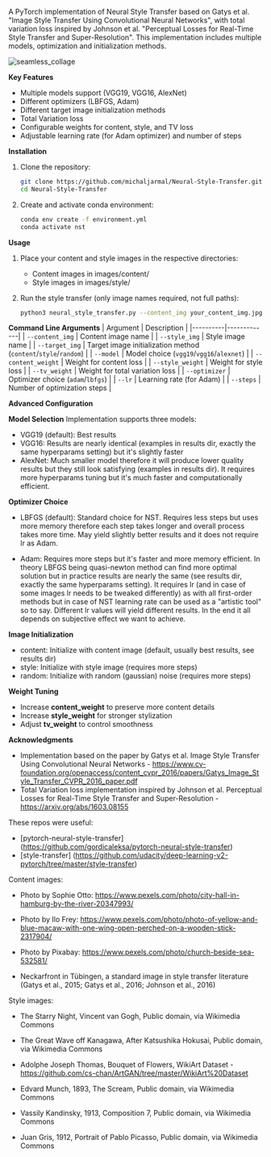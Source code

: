 A PyTorch implementation of Neural Style Transfer based on Gatys et al. "Image Style Transfer Using Convolutional Neural Networks", with total variation loss inspired by Johnson et al. "Perceptual Losses for Real-Time Style Transfer and Super-Resolution". This implementation includes multiple models, optimization and initialization methods.

![seamless_collage](https://github.com/user-attachments/assets/1dd1f45f-44e9-4aa3-b338-4cbd129a56a8)

**Key Features**

* Multiple models support (VGG19, VGG16, AlexNet)
* Different optimizers (LBFGS, Adam)
* Different target image initialization methods
* Total Variation loss
* Configurable weights for content, style, and TV loss
* Adjustable learning rate (for Adam optimizer) and number of steps


**Installation**

1. Clone the repository:
    ```bash
    git clone https://github.com/michaljarmal/Neural-Style-Transfer.git
    cd Neural-Style-Transfer
    ```

2. Create and activate conda environment:
    ```bash
    conda env create -f environment.yml
    conda activate nst
    ```

**Usage**

1. Place your content and style images in the respective directories:
    * Content images in images/content/
    * Style images in images/style/

2. Run the style transfer (only image names required, not full paths):
    ```bash
    python3 neural_style_transfer.py --content_img your_content_img.jpg --style_img your_style_img.jpg
    ```


**Command Line Arguments**
| Argument | Description |
|----------|-------------|
| `--content_img` | Content image name |
| `--style_img` | Style image name |
| `--target_img` | Target image initialization method (`content`/`style`/`random`) |
| `--model` | Model choice (`vgg19`/`vgg16`/`alexnet`) |
| `--content_weight` | Weight for content loss |
| `--style_weight` | Weight for style loss |
| `--tv_weight` | Weight for total variation loss |
| `--optimizer` | Optimizer choice (`adam`/`lbfgs`) |
| `--lr` | Learning rate (for Adam) |
| `--steps` | Number of optimization steps |

**Advanced Configuration**

**Model Selection**
Implementation supports three models:
* VGG19 (default): Best results
* VGG16: Results are nearly identical (examples in results dir, exactly the same hyperparams setting) but it's slightly faster
* AlexNet: Much smaller model therefore it will produce lower quality results but they still look satisfying (examples in results dir). It requires more hyperparams tuning but it's much faster and computationally efficient.

**Optimizer Choice**
* LBFGS (default): Standard choice for NST. Requires less steps but uses more memory therefore each step takes longer and overall process takes more time. May yield slightly better results and it does not require lr as Adam.

* Adam: Requires more steps but it's faster and more memory efficient. In theory LBFGS being quasi-newton method can find more optimal solution but in practice results are nearly the same (see results dir, exactly the same hyperparams setting). It requires lr (and in case of some images lr needs to be tweaked differently) as with all first-order methods but in case of NST learning rate can be used as a "artistic tool" so to say. Different lr values will yield different results. In the end it all depends on subjective effect we want to achieve.


**Image Initialization**
* content: Initialize with content image (default, usually best results, see results dir)
* style: Initialize with style image (requires more steps)
* random: Initialize with random (gaussian) noise (requires more steps)


**Weight Tuning**
* Increase **content_weight** to preserve more content details
* Increase **style_weight** for stronger stylization
* Adjust **tv_weight** to control smoothness

**Acknowledgments**
* Implementation based on the paper by Gatys et al. Image Style Transfer Using Convolutional Neural Networks - https://www.cv-foundation.org/openaccess/content_cvpr_2016/papers/Gatys_Image_Style_Transfer_CVPR_2016_paper.pdf
* Total Variation loss implementation inspired by Johnson et al. Perceptual Losses for Real-Time Style Transfer and Super-Resolution - https://arxiv.org/abs/1603.08155
 
These repos were useful:
* [pytorch-neural-style-transfer] (https://github.com/gordicaleksa/pytorch-neural-style-transfer)
* [style-transfer] (https://github.com/udacity/deep-learning-v2-pytorch/tree/master/style-transfer)

Content images:

* Photo by Sophie Otto: https://www.pexels.com/photo/city-hall-in-hamburg-by-the-river-20347993/

* Photo by Ilo Frey: https://www.pexels.com/photo/photo-of-yellow-and-blue-macaw-with-one-wing-open-perched-on-a-wooden-stick-2317904/

* Photo by Pixabay: https://www.pexels.com/photo/church-beside-sea-532581/

* Neckarfront in Tübingen, a standard image in style transfer literature (Gatys et al., 2015; Gatys et al., 2016; Johnson et al., 2016)

Style images:

* The Starry Night, Vincent van Gogh, Public domain, via Wikimedia Commons

* The Great Wave off Kanagawa, After Katsushika Hokusai, Public domain, via Wikimedia Commons

* Adolphe Joseph Thomas, Bouquet of Flowers, WikiArt Dataset - https://github.com/cs-chan/ArtGAN/tree/master/WikiArt%20Dataset

* Edvard Munch, 1893, The Scream, Public domain, via Wikimedia Commons

* Vassily Kandinsky, 1913, Composition 7, Public domain, via Wikimedia Commons

* Juan Gris, 1912, Portrait of Pablo Picasso, Public domain, via Wikimedia Commons
